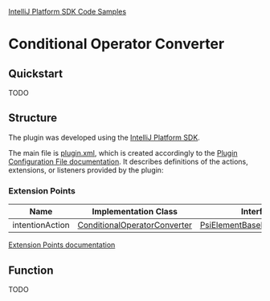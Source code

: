 [IntelliJ Platform SDK Code Samples](../README.md)

# Conditional Operator Converter

## Quickstart

TODO

## Structure

The plugin was developed using the [IntelliJ Platform SDK][docs_sdk].

The main file is [plugin.xml][plugin.xml], which is created accordingly to the [Plugin Configuration File documentation][docs_pluginxml].
It describes definitions of the actions, extensions, or listeners provided by the plugin:

### Extension Points

| Name | Implementation Class | Interface |
| ---- | -------------------- | --------- |
| intentionAction | [ConditionalOperatorConverter][intentionAction_implementation] | [PsiElementBaseIntentionAction][intentionAction_interface] |

[Extension Points documentation][docs_ep]

## Function

TODO

[plugin.xml]: ./src/main/resources/META-INF/plugin.xml
[docs_tool_windows]: https://www.jetbrains.org/intellij/sdk/docs/user_interface_components/tool_windows.html
[docs_pluginxml]: https://www.jetbrains.org/intellij/sdk/docs/basics/plugin_structure/plugin_configuration_file.html
[docs_sdk]: https://www.jetbrains.org/intellij/sdk/docs/intro/about.html
[docs_ep]: https://www.jetbrains.org/intellij/sdk/docs/basics/plugin_structure/plugin_extension_points.html
[docs_listeners]: https://www.jetbrains.org/intellij/sdk/docs/basics/plugin_structure/plugin_listeners.html
[docs_run]: https://www.jetbrains.org/intellij/sdk/docs/tutorials/build_system/prerequisites.html#running-a-simple-gradle-based-intellij-platform-plugin

[intentionAction_implementation]: ./src/main/java/org/intellij/sdk/intention/ConditionalOperatorConverter.java
[intentionAction_interface]: https://github.com/JetBrains/intellij-community/blob/master/platform/lang-api/src/com/intellij/codeInsight/intention/PsiElementBaseIntentionAction.java
